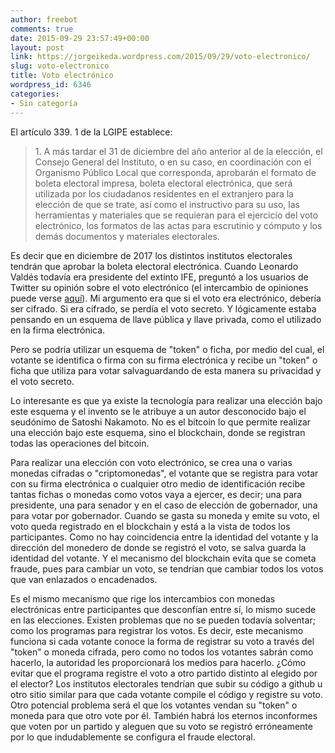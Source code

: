 ```yaml
---
author: freebot
comments: true
date: 2015-09-29 23:57:49+00:00
layout: post
link: https://jorgeikeda.wordpress.com/2015/09/29/voto-electronico/
slug: voto-electronico
title: Voto electrónico
wordpress_id: 6346
categories:
- Sin categoría
---
```


El artículo 339. 1 de la LGIPE establece:


<blockquote>1. A más tardar el 31 de diciembre del año anterior al de la elección, el Consejo General del Instituto, o en su caso, en coordinación con el Organismo Público Local que corresponda, aprobarán el formato de boleta electoral impresa, boleta electoral electrónica, que será utilizada por los ciudadanos residentes en el extranjero para la elección de que se trate, así como el instructivo para su uso, las herramientas y materiales que se requieran para el ejercicio del voto electrónico, los formatos de las actas para escrutinio y cómputo y los demás documentos y materiales electorales.</blockquote>


Es decir que en diciembre de 2017 los distintos institutos electorales tendrán que aprobar la boleta electoral electrónica. Cuando Leonardo Valdés todavía era presidente del extinto IFE, preguntó a los usuarios de Twitter su opinión sobre el voto electrónico (el intercambio de opiniones puede verse [aquí](https://storify.com/jorgeikeda/voto-electronico)). Mi argumento era que si el voto era electrónico, debería ser cifrado. Si era cifrado, se perdía el voto secreto. Y lógicamente estaba pensando en un esquema de llave pública y llave privada, como el utilizado en la firma electrónica.

Pero se podría utilizar un esquema de "token" o ficha, por medio del cual, el votante se identifica o firma con su firma electrónica y recibe un "token" o ficha que utiliza para votar salvaguardando de esta manera su privacidad y el voto secreto.

Lo interesante es que ya existe la tecnología para realizar una elección bajo este esquema y el invento se le atribuye a un autor desconocido bajo el seudónimo de Satoshi Nakamoto. No es el bitcoin lo que permite realizar una elección bajo este esquema, sino el blockchain, donde se registran todas las operaciones del bitcoin.

Para realizar una elección con voto electrónico, se crea una o varias monedas cifradas o "criptomonedas", el votante que se registra para votar con su firma electrónica o cualquier otro medio de identificación recibe tantas fichas o monedas como votos vaya a ejercer, es decir; una para presidente, una para senador y en el caso de elección de gobernador, una para votar por gobernador. Cuando se gasta su moneda y emite su voto, el voto queda registrado en el blockchain y está a la vista de todos los participantes. Como no hay coincidencia entre la identidad del votante y la dirección del monedero de donde se registró el voto, se salva guarda la identidad del votante. Y el mecanismo del blockchain evita que se cometa fraude, pues para cambiar un voto, se tendrían que cambiar todos los votos que van enlazados o encadenados.

Es el mismo mecanismo que rige los intercambios con monedas electrónicas entre participantes que desconfían entre sí, lo mismo sucede en las elecciones. Existen problemas que no se pueden todavía solventar; como los programas para registrar los votos. Es decir, este mecanismo funciona si cada votante conoce la forma de registrar su voto a través del "token" o moneda cifrada, pero como no todos los votantes sabrán como hacerlo, la autoridad les proporcionará los medios para hacerlo. ¿Cómo evitar que el programa registre el voto a otro partido distinto al elegido por el elector? Los institutos electorales tendrían que subir su código a github u otro sitio similar para que cada votante compile el código y registre su voto. Otro potencial problema será el que los votantes vendan su "token" o moneda para que otro vote por él. También habrá los eternos inconformes que voten por un partido y aleguen que su voto se registró erróneamente por lo que indudablemente se configura el fraude electoral.
